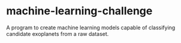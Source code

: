 # machine-learning-challenge
A program to create machine learning models capable of classifying candidate exoplanets from a raw dataset.
